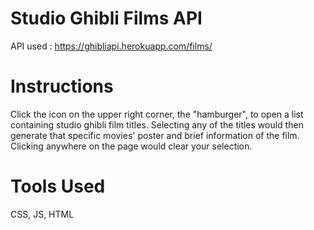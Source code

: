 # Studio Ghibli Films API
API used : https://ghibliapi.herokuapp.com/films/
# Instructions
Click the icon on the upper right corner, the "hamburger", to open a list containing studio ghibli film titles. Selecting any of the titles would then generate that specific movies' poster and brief information of the film. Clicking anywhere on the page would clear your selection.
# Tools Used
CSS, JS, HTML
